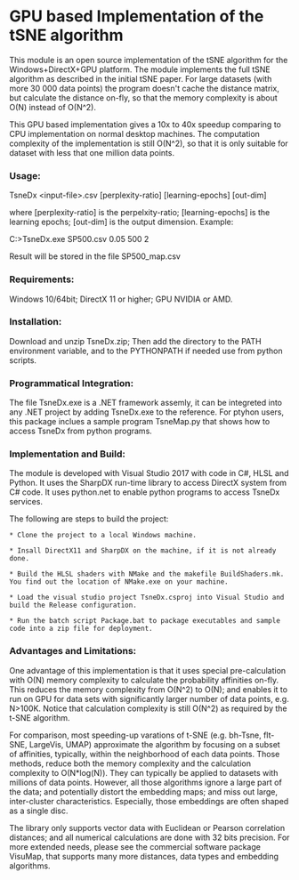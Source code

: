 
# GPU based Implementation of the tSNE algorithm

This module is an open source implementation of the tSNE algorithm for the Windows+DirectX+GPU platform. The module implements the full tSNE algorithm as described in the initial tSNE paper. For large datasets (with more 30 000 data points) the program doesn't cache the distance matrix, but calculate the distance on-fly, so that the memory complexity is about O(N) instead of O(N^2). 

This GPU based implementation gives a 10x to 40x speedup comparing to CPU implementation on normal desktop machines. The computation complexity of the implementation is still O(N^2),  so that it is only suitable for dataset with less that one million data points.

### Usage:
  
  TsneDx &lt;input-file&gt;.csv [perplexity-ratio]  [learning-epochs]  [out-dim]
  
  where [perplexity-ratio] is the perpelxity-ratio; [learning-epochs] is the learning epochs; [out-dim] is the output dimension. Example:
  
  C:&gt;TsneDx.exe SP500.csv 0.05 500 2

  Result will be stored in the file SP500_map.csv

### Requirements:
  Windows 10/64bit; DirectX 11 or higher; GPU NVIDIA or AMD.

### Installation:
  Download and unzip TsneDx.zip; Then add the directory to the PATH environment variable, and to the PYTHONPATH if needed use from python scripts.

### Programmatical Integration:
  The file TsneDx.exe is a .NET framework assemly, it can be integreted into any .NET project by adding TsneDx.exe to the reference. For ptyhon users, this package inclues a sample program TsneMap.py that shows how to access TsneDx from python programs.
  
### Implementation and Build:

  The module is developed with Visual Studio 2017 with code in C#, HLSL and Python. It uses the SharpDX run-time library to access DirectX system from C# code. It uses python.net to enable python programs to access TsneDx services. 
  
  The following are steps to build the project:
  
    * Clone the project to a local Windows machine.
    
    * Insall DirectX11 and SharpDX on the machine, if it is not already done.
    
    * Build the HLSL shaders with NMake and the makefile BuildShaders.mk. You find out the location of NMake.exe on your machine.
    
    * Load the visual studio project TsneDx.csproj into Visual Studio and build the Release configuration.
    
    * Run the batch script Package.bat to package executables and sample code into a zip file for deployment.

### Advantages and Limitations:
  One advantage of this implementation is that it uses special pre-calculation with O(N) memory complexity to calculate the probability affinities on-fly. This reduces the memory complexity from O(N^2) to O(N); and enables it to run on GPU for data sets with significantly larger number of data points, e.g. N>100K. Notice that calculation complexity is still O(N^2) as required by the t-SNE algorithm.
  
  For comparison, most speeding-up varations of t-SNE (e.g. bh-Tsne, flt-SNE, LargeVis, UMAP) approximate the algorithm by focusing on a subset of affinities, typically, within the neighborhood of each data points. Those methods, reduce both the memory complexity and the calculation complexity to O(N*log(N)). They can typically be applied to datasets with millions of data points. However, all those algorithms ignore a large part of the data; and potentially distort the embedding maps; and miss out large, inter-cluster characteristics. Especially, those embeddings are often shaped as a single disc.
  
  The library only supports vector data with Euclidean or Pearson correlation distances; and all numerical calculations are done with 32 bits precision. For more extended needs, please see the commercial software package VisuMap, that supports many more distances, data types and embedding algorithms.

